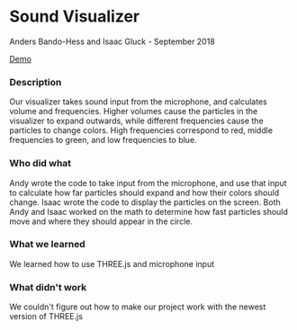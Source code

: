 # Sound Visualizer

Anders Bando-Hess and Isaac Gluck - September 2018

[Demo](http://bandohess.com/SoundVis/index.html)

### Description
Our visualizer takes sound input from the microphone, and calculates volume and frequencies. Higher volumes cause the particles in the visualizer to expand outwards, while different frequencies cause the particles to change colors. High frequencies correspond to red, middle frequencies to green, and low frequencies to blue.

### Who did what
Andy wrote the code to take input from the microphone, and use that input to calculate how far particles should expand and how their colors should change. Isaac wrote the code to display the particles on the screen. Both Andy and Isaac worked on the math to determine how fast particles should move and where they should appear in the circle.

### What we learned
We learned how to use THREE.js and microphone input

### What didn't work
We couldn't figure out how to make our project work with the newest version of THREE.js
